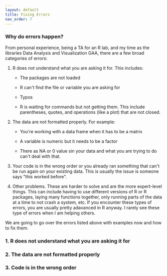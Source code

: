 ```yaml
---
layout: default
title: Fixing Errors
nav_order: 7
---
```


### Why do errors happen?

From personal experience, being a TA for an R lab, and my time as the libraries Data Analysis and Visualization GAA, there are a few broad categories of errors:

1.  R does not understand what you are asking it for. This includes:

    -   The packages are not loaded

    -   R can't find the file or variable you are asking for

    -   Typos

    -   R is waiting for commands but not getting them. This include parentheses, quotes, and operations (like a plot) that are not closed.

2.  The data are not formatted properly. For example:

    -   You're working with a data frame when it has to be a matrix

    -   A variable is numeric but it needs to be a factor

    -   There as NA or 0 value sin your data and what you are trying to do can't deal with that.

3.  Your code is in the wrong order or you already ran something that can't be run again on your existing data. This is usually the issue is someone says "this worked before".

4.  Other problems. These are harder to solve and are the more expert-level things. This can include having to use different versions of R or R packages, laying many functions together, only running parts of the data at a time to not crash a system, etc. If you encounter these types of errors, you are usually pretty adavanced in R anyway. I rarely see these type of errors when I am helping others.

We are going to go over the errors listed above with examples now and how to fix them.

### 1. R does not understand what you are asking it for

### 2. The data are not formatted properly 

### 3. Code is in the wrong order

### 
